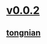 # [v0.0.2](https://github.com/shanuan/guitar4/edit/main/README.md)
## [tongnian](https://github.com/shanuan/tongnian)
